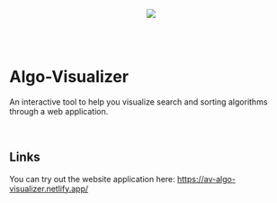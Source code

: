 <p align="center">
  <img src="https://github.com/CodingForTheBetter/Algo-Visualizer/blob/main/AV%20logo.jpg" />
</p>
<br/>
<br/>

# Algo-Visualizer
<p align="left">
An interactive tool to help you visualize search and sorting algorithms through a web application. 
  </p>
<br/>

## Links
You can try out the website application here:
https://av-algo-visualizer.netlify.app/


